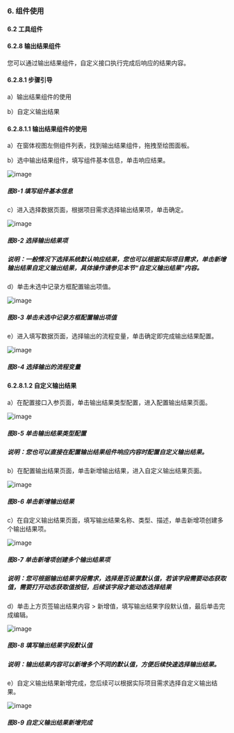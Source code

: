 ### 6. 组件使用

#### 6.2 工具组件

#### 6.2.8 输出结果组件

您可以通过输出结果组件，自定义接口执行完成后响应的结果内容。

#### 6.2.8.1 步骤引导

a）输出结果组件的使用

b）自定义输出结果

#### 6.2.8.1.1 输出结果组件的使用

a）在窗体视图左侧组件列表，找到输出结果组件，拖拽至绘图面板。

b）选中输出结果组件，填写组件基本信息，单击响应结果。

![image](https://user-images.githubusercontent.com/79617492/208057422-61bef03f-3b2a-45be-83ad-ce13b5390bc8.png)

##### 图8-1 填写组件基本信息

c）进入选择数据页面，根据项目需求选择输出结果项，单击确定。

![image](https://user-images.githubusercontent.com/79617492/208057439-4aeed0dc-c2bc-4bbe-baed-27f7d8c2a694.png)

##### 图8-2 选择输出结果项

##### 说明：一般情况下选择系统默认响应结果，您也可以根据实际项目需求，单击新增输出结果自定义输出结果，具体操作请参见本节“自定义输出结果”内容。

d）单击未选中记录方框配置输出项值。

![image](https://user-images.githubusercontent.com/79617492/208057477-6a1f5e47-045f-4294-863a-8b40a3883467.png)

##### 图8-3 单击未选中记录方框配置输出项值

e）进入填写数据页面，选择输出的流程变量，单击确定即完成输出结果配置。

![image](https://user-images.githubusercontent.com/79617492/208057496-0b144420-1649-400d-b066-816603aaebcd.png)

##### 图8-4 选择输出的流程变量

#### 6.2.8.1.2 自定义输出结果

a）在配置接口入参页面，单击输出结果类型配置，进入配置输出结果页面。

![image](https://user-images.githubusercontent.com/79617492/208057513-d87a11a4-a949-4be3-8ca4-a7b70f39e7f8.png)

##### 图8-5 单击输出结果类型配置

##### 说明：您也可以直接在配置输出结果组件响应内容时配置自定义输出结果。

b）在配置输出结果页面，单击新增输出结果，进入自定义输出结果页面。

![image](https://user-images.githubusercontent.com/79617492/208057537-bdd53f7e-25ad-4826-999e-e39d3cfa8546.png)

##### 图8-6 单击新增输出结果

c）在自定义输出结果页面，填写输出结果名称、类型、描述，单击新增项创建多个输出结果项。

![image](https://user-images.githubusercontent.com/79617492/208057551-305dee74-b158-41ec-af65-d32f6d70e6b3.png)

##### 图8-7 单击新增项创建多个输出结果项

##### 说明：您可根据输出结果字段需求，选择是否设置默认值，若该字段需要动态获取值，需要打开动态获取值按钮，后续该字段才能动态选择结果

d）单击上方页签输出结果内容 > 新增值，填写输出结果字段默认值，最后单击完成编辑。

![image](https://user-images.githubusercontent.com/79617492/208057569-ef3249c9-db55-4e23-b1d5-2afd95ba0dfa.png)

##### 图8-8 填写输出结果字段默认值

##### 说明：输出结果内容可以新增多个不同的默认值，方便后续快速选择输出结果。

e）自定义输出结果新增完成，您后续可以根据实际项目需求选择自定义输出结果。

![image](https://user-images.githubusercontent.com/79617492/208057580-aa835e35-06a4-40bb-a062-53f5e08ac7f4.png)

##### 图8-9 自定义输出结果新增完成

